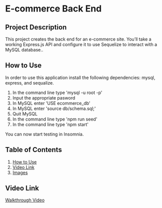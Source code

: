 # E-commerce Back End 

## Project Description

This project creates the back end for an e-commerce site. You’ll take a working Express.js API and configure it to use Sequelize to interact with a MySQL database..

## How to Use

In order to use this application install the following dependencies: mysql, express, and sequalize. 

1. In the command line type 'mysql -u root -p'
2. Input the appropriate pasword
3. In MySQL enter 'USE ecommerce_db'
4. In MySQL enter 'source db/schema.sql;'
5. Quit MySQL
6. In the command line type 'npm run seed'
7. In the command line type 'npm start'

You can now start testing in Insomnia.

## Table of Contents

1. [How to Use](#how-to-use)
2. [Video Link](#video-link)
3. [Images](#images)

## Video Link

[Walkthrough Video](https://drive.google.com/file/d/1vzsQJUW6g9JTkXGgi7uAa4HczkKNCckX/view)
